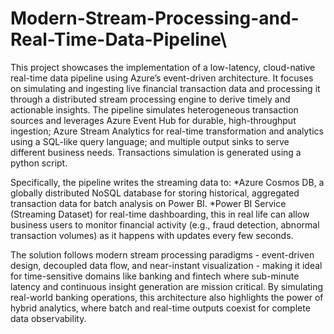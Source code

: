 # Modern-Stream-Processing-and-Real-Time-Data-Pipeline\
This project showcases the implementation of a low-latency, cloud-native real-time data pipeline using Azure’s event-driven architecture. It focuses on simulating and ingesting live financial transaction data and processing it through a distributed stream processing engine to derive timely and actionable insights. The pipeline simulates heterogeneous transaction sources and leverages Azure Event Hub for durable, high-throughput ingestion; Azure Stream Analytics for real-time transformation and analytics using a SQL-like query language; and multiple output sinks to serve different business needs. Transactions simulation is generated using a python script.

Specifically, the pipeline writes the streaming data to:
	*Azure Cosmos DB, a globally distributed NoSQL database for storing historical, aggregated transaction data for batch analysis on Power BI.
  *Power BI Service (Streaming Dataset) for real-time dashboarding, this in real life can allow business users to monitor financial activity (e.g., fraud detection, abnormal transaction volumes) as it happens with updates every few seconds.
  
The solution follows modern stream processing paradigms - event-driven design, decoupled data flow, and near-instant visualization - making it ideal for time-sensitive domains like banking and fintech where sub-minute latency and continuous insight generation are mission critical.
By simulating real-world banking operations, this architecture also highlights the power of hybrid analytics, where batch and real-time outputs coexist for complete data observability.
